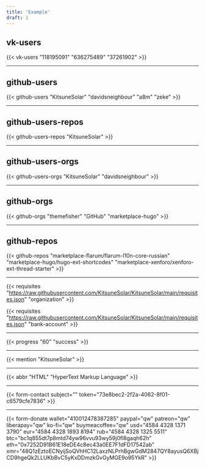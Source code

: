 ```yaml
---
title: 'Example'
draft: 1
---
```


## vk-users

{{< vk-users "118195091" "636275489" "37261902" >}}

---

## github-users

{{< github-users "KitsuneSolar" "davidsneighbour" "a8m" "zeke" >}}

---

## github-users-repos

{{< github-users-repos "KitsuneSolar" >}}

---

## github-users-orgs

{{< github-users-orgs "KitsuneSolar" "davidsneighbour" >}}

---

## github-orgs

{{< github-orgs "themefisher" "GitHub" "marketplace-hugo" >}}

---

## github-repos

{{< github-repos "marketplace-flarum/flarum-l10n-core-russian" "marketplace-hugo/hugo-ext-shortcodes" "marketplace-xenforo/xenforo-ext-thread-starter" >}}

---

{{< requisites "https://raw.githubusercontent.com/KitsuneSolar/KitsuneSolar/main/requisites.json" "organization" >}}

{{< requisites "https://raw.githubusercontent.com/KitsuneSolar/KitsuneSolar/main/requisites.json" "bank-account" >}}

---

{{< progress "60" "success" >}}

---

{{< mention "KitsuneSolar" >}}

---

{{< abbr "HTML" "HyperText Markup Language" >}}

---

{{< form-contact subject="" token="73e8bec2-2f2a-4062-8f01-c6579cfe7836" >}}

---

{{< form-donate
wallet="410012478387285"
paypal="qw"
patreon="qw"
liberapay="qw"
ko-fi="qw"
buymeacoffee="qw"
usd="4584 4328 1371 3790"
eur="4584 4328 1893 8194"
rub="4584 4328 1325 5511"
btc="bc1q855dt7p8mtd74yw96vvu93wy59j0fl8gaqh62h"
eth="0x7252D91B61E18eDE4c8ec43a0EE7F1dFD17542ab"
xmr="48Q1zEztoECNyijSoQVhHC12LaxzNLPrhBgwGdM2847QY8ayusQ6XBjCD9hgeQk2LLUKbBvC5yKxDDmzkGvGyMGE9o95YkR" >}}
